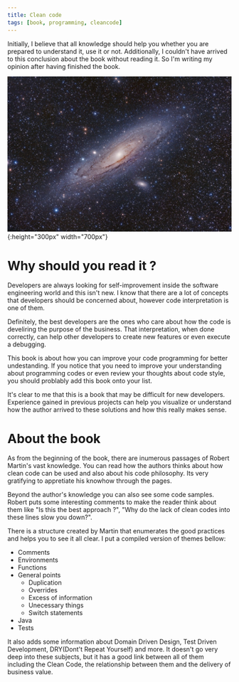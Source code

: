 ```yaml
---
title: Clean code
tags: [book, programming, cleancode]
---
```


Initially, I believe that all knowledge should help you whether you are prepared to understand it, use it or not. Additionally, I couldn't have arrived to this conclusion about the book without reading it. So I'm writing my opinion after having finished the book.

![clean-code](/assets/img/galaxy.jpeg){:height="300px" width="700px"}

# Why should you read it ?

Developers are always looking for self-improvement inside the software engineering world and this isn't new. I know that there are a lot of concepts that developers should be concerned about, however code interpretation is one of them. 

Definitely, the best developers are the ones who care about how the code is develiring the purpose of the business. That interpretation, when done correctly, can help other developers to create new features or even execute a debugging.

This book is about how you can improve your code programming for better undestanding. If you notice that you need to improve your understanding about programming codes or even review your thoughts about code style, you should problably add this book onto your list.

It's clear to me that this is a book that may be difficult for new developers. Experience gained in previous projects can help you visualize or understand how the author arrived to these solutions and how this really makes sense.

# About the book

As from the beginning of the book, there are inumerous passages of Robert Martin's vast knowledge. You can read how the authors thinks about how clean code can be used and also about his code philosophy. 
Its very gratifying to appretiate his knowhow through the pages.

Beyond the author's knowledge you can also see some code samples. Robert puts some interesting comments to make the reader think about them like "Is this the best approach ?", "Why do the lack of clean codes into these lines slow you down?".

There is a structure created by Martin that enumerates the good practices and helps you to see it all clear. I put a compiled version of themes bellow:

* Comments
* Environments
* Functions
* General points
    - Duplication
    - Overrides
    - Excess of information
    - Unecessary things
    - Switch statements
* Java
* Tests

It also adds some information about Domain Driven Design, Test Driven Development, DRY(Dont't Repeat Yourself) and more. It doesn't go very deep into these subjects, but it has a good link between all of them including the Clean Code, the relationship between them and the delivery of business value.
